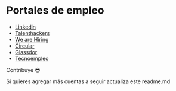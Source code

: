 # Portales de empleo


- [Linkedin](www.linkedin.com)
- [Talenthackers](https://talenthackers.net/)
- [We are Hiring](https://www.wearehiring.io/)
- [Circular](https://circular.io/)
- [Glassdor](https://www.glassdoor.es/index.htm)
- [Tecnoempleo](https://www.tecnoempleo.com/)


Contribuye 😎

Si quieres agregar más cuentas a seguir actualiza este readme.md
